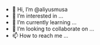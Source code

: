 - 👋 Hi, I’m @aliyusmusa
- 👀 I’m interested in ...
- 🌱 I’m currently learning ...
- 💞️ I’m looking to collaborate on ...
- 📫 How to reach me ...

<!---
aliyusmusa/aliyusmusa is a ✨ special ✨ repository because its `README.md` (this file) appears on your GitHub profile.
You can click the Preview link to take a look at your changes.
--->
